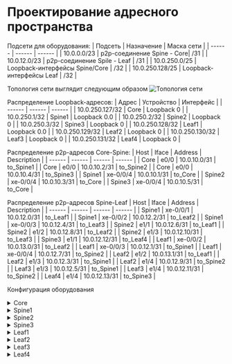 # Проектирование адресного пространства

Подсети для оборудования:
| Подсеть | Назначение | Маска сети |
| ------ | ------ | ------ |
| 10.0.0.0/23 | p2p-соединение Spine - Core| /31 |
| 10.0.12.0/23 | p2p-соединение Spile - Leaf | /31 |
| 10.0.250.0/25 | Loopback-интерфейсы Spine/Core | /32 |
| 10.0.250.128/25 | Loopback-интерфейсы Leaf | /32 |

Топология сети выглядит следующим образом
![Топология сети](https://github.com/bonishvarik/otus-net-arch/raw/main/OtusTopo.png)


Распределение Loopback-адресов:
| Адрес | Устройство | Интерфейс |
| ------ | ------ | ------ |
| 10.0.250.127/32 | Core | Loopback 0 |
| 10.0.250.1/32 | Spine1 | Loopback 0.0 |
| 10.0.250.2/32 | Spine2 | Loopback 0 |
| 10.0.250.3/32 | Spine3 | Loopback 0 |
| 10.0.250.128/32 | Leaf1 | Loopback 0.0 |
| 10.0.250.129/32 | Leaf2 | Loopback 0 |
| 10.0.250.130/32 | Leaf3 | Loopback 0 |
| 10.0.250.131/32 | Leaf4 | Loopback 0 |


Распределение p2p-адресов Core-Spine:
| Host | Iface | Address | Description |
| ------ | ------ | ------ | ------ |
| Core | e0/0 | 10.0.10.0/31 | to_Spine1 |
| Core | e0/0 | 10.0.10.2/31 | to_Spine2 |
| Core | e0/0 | 10.0.10.4/31 | to_Spine3 |
| Spine1 | xe-0/0/4 | 10.0.10.1/31 | to_Core |
| Spine2 | xe-0/0/4 | 10.0.10.3/31 | to_Core |
| Spine3 | xe-0/0/4 | 10.0.10.5/31 | to_Core |


Распределение p2p-адресов Spine-Leaf
| Host | Iface | Address | Description |
| ------ | ------ | ------ | ------ |
| Spine1 | xe-0/0/1 | 10.0.12.0/31 | to_Leaf1 |
| Spine1 | xe-0/0/2 | 10.0.12.2/31 | to_Leaf2 |
| Spine1 | xe-0/0/3 | 10.0.12.4/31 | to_Leaf3 |
| Spine2 | e1/1 | 10.0.12.6/31 | to_Leaf1 |
| Spine2 | e1/2 | 10.0.12.8/31 | to_Leaf2 |
| Spine2 | e1/3 | 10.0.12.10/31 | to_Leaf3 |
| Spine3 | e1/1 | 10.0.12.12/31 | to_Leaf4 |
| Leaf1 | xe-0/0/2 | 10.0.13.0/31 | to_Leaf2 |
| Leaf1 | xe-0/0/3 | 10.0.12.1/31 | to_Spine1 |
| Leaf1 | xe-0/0/4 | 10.0.12.7/31 | to_Spine2 |
| Leaf2 | e1/2 | 10.0.13.1/31 | to_Leaf1 |
| Leaf2 | e1/3 | 10.0.12.3/31 | to_Spine1 |
| Leaf2 | e1/4 | 10.0.12.9/31 | to_Spine2 |
| Leaf3 | e1/3 | 10.0.12.5/31 | to_Spine1 |
| Leaf3 | e1/4 | 10.0.12.11/31 | to_Spine2 |
| Leaf4 | e1/4 | 10.0.12.13/31 | to_Spine3 |

Конфигурация оборудования
<details>
  <summary>Core</summary>
<pre><code>
interface Loopback0
 ip address 10.0.250.127 255.255.255.255
!
interface Ethernet0/0
 description to_Spine1
 ip address 10.0.10.0 255.255.255.254
!
interface Ethernet0/1
 description to_Spine2
 ip address 10.0.10.2 255.255.255.254
!
interface Ethernet0/2
 description to_Spine3
 ip address 10.0.10.4 255.255.255.254
!
</code></pre>
</details>

<details>
  <summary>Spine1</summary>
<pre><code>
interfaces {
    xe-0/0/1 {
        unit 0 {
            description to_Spine1;
            family inet {
                address 10.0.12.0/31;
            }
        }
    }
    xe-0/0/2 {
        unit 0 {
            description to_Spine2;
            family inet {
                address 10.0.12.2/31;
            }
        }
    }                                   
    xe-0/0/3 {
        unit 0 {
            description to_Spine3;
            family inet {
                address 10.0.12.4/31;
            }
        }
    }
    xe-0/0/4 {
        unit 0 {
            description to_Core;
            family inet {
                address 10.0.10.1/31;
            }
        }
    }
    lo0 {
        unit 0 {
            family inet {
                address 10.0.250.1/32;
            }
       }
    }
}
</code></pre>
</details>

<details>
  <summary>Spine2</summary>
<pre><code>
interface loopback0
  ip address 10.0.250.2/32
!
interface Ethernet1/1
  description to_Leaf1
  no switchport
  ip address 10.0.12.6/31
  no shutdown
!
interface Ethernet1/2
  description to_Leaf2
  no switchport
  ip address 10.0.12.8/31
  no shutdown
!
interface Ethernet1/3
  description to_Leaf3
  no switchport
  ip address 10.0.12.10/31
  no shutdown
!
interface Ethernet1/4
  description to_Core
  no switchport
  ip address 10.0.10.3/31
  no shutdown
!
</code></pre>
</details>

<details>
  <summary>Spine3</summary>
<pre><code>
interface loopback0
  ip address 10.0.250.3/32
!
interface Ethernet1/1
  description to_Leaf4
  no switchport
  ip address 10.0.12.12/31
  no shutdown
!
interface Ethernet1/4
  description to_Core
  no switchport
  ip address 10.0.10.5/31
  no shutdown
</code></pre>
</details>

<details>
  <summary>Leaf1</summary>
<pre><code>
interfaces {
    xe-0/0/2 {
        unit 0 {
            description to_Leaf2;
            family inet {
                address 10.0.13.0/31;
            }
        }
    }                                   
    xe-0/0/3 {
        unit 0 {
            description to_Spine1;
            family inet {
                address 10.0.12.1/31;
            }
        }
    }
    xe-0/0/4 {
        unit 0 {
            description to_Spine2;
            family inet {
                address 10.0.12.7/31;
            }
        }
    }
    lo0 {
        unit 0 {
            family inet {
                address 10.0.250.128/32;
            }
       }
    }
}
</code></pre>
</details>

<details>
  <summary>Leaf2</summary>
<pre><code>
interface loopback0
  ip address 10.0.250.129/32
!
interface Ethernet1/2
  description to_Leaf1
  no switchport
  ip address 10.0.13.1/31
  no shutdown
!
interface Ethernet1/3
  description to_Spine1
  no switchport
  ip address 10.0.12.3/31
  no shutdown
!
interface Ethernet1/4
  description to_Spine2
  no switchport
  ip address 10.0.12.9/31
  no shutdown
!
</code></pre>
</details>

<details>
  <summary>Leaf3</summary>
<pre><code>
interface loopback0
  ip address 10.0.250.130/32
!
interface Ethernet1/3
  description to_Spine1
  no switchport
  ip address 10.0.12.5/31
  no shutdown
!
interface Ethernet1/4
  description to_Spine2
  no switchport
  ip address 10.0.12.11/31
  no shutdown
!
</code></pre>
</details>

<details>
  <summary>Leaf4</summary>
<pre><code>
interface loopback0
  ip address 10.0.250.131/32
!
interface Ethernet1/4
  description to_Spine3
  no switchport
  ip address 10.0.12.13/31
  no shutdown
!
</code></pre>
</details>
